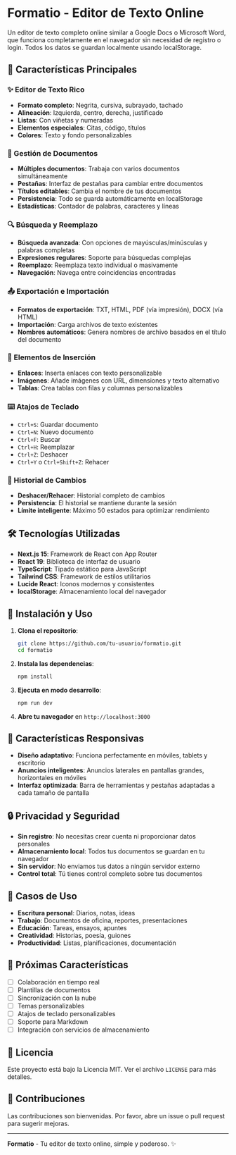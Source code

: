 # Formatio - Editor de Texto Online

Un editor de texto completo online similar a Google Docs o Microsoft Word, que funciona completamente en el navegador sin necesidad de registro o login. Todos los datos se guardan localmente usando localStorage.

## 🚀 Características Principales

### ✨ Editor de Texto Rico
- **Formato completo**: Negrita, cursiva, subrayado, tachado
- **Alineación**: Izquierda, centro, derecha, justificado
- **Listas**: Con viñetas y numeradas
- **Elementos especiales**: Citas, código, títulos
- **Colores**: Texto y fondo personalizables

### 📄 Gestión de Documentos
- **Múltiples documentos**: Trabaja con varios documentos simultáneamente
- **Pestañas**: Interfaz de pestañas para cambiar entre documentos
- **Títulos editables**: Cambia el nombre de tus documentos
- **Persistencia**: Todo se guarda automáticamente en localStorage
- **Estadísticas**: Contador de palabras, caracteres y líneas

### 🔍 Búsqueda y Reemplazo
- **Búsqueda avanzada**: Con opciones de mayúsculas/minúsculas y palabras completas
- **Expresiones regulares**: Soporte para búsquedas complejas
- **Reemplazo**: Reemplaza texto individual o masivamente
- **Navegación**: Navega entre coincidencias encontradas

### 📤 Exportación e Importación
- **Formatos de exportación**: TXT, HTML, PDF (vía impresión), DOCX (vía HTML)
- **Importación**: Carga archivos de texto existentes
- **Nombres automáticos**: Genera nombres de archivo basados en el título del documento

### 🎨 Elementos de Inserción
- **Enlaces**: Inserta enlaces con texto personalizable
- **Imágenes**: Añade imágenes con URL, dimensiones y texto alternativo
- **Tablas**: Crea tablas con filas y columnas personalizables

### ⌨️ Atajos de Teclado
- `Ctrl+S`: Guardar documento
- `Ctrl+N`: Nuevo documento
- `Ctrl+F`: Buscar
- `Ctrl+H`: Reemplazar
- `Ctrl+Z`: Deshacer
- `Ctrl+Y` o `Ctrl+Shift+Z`: Rehacer

### 🔄 Historial de Cambios
- **Deshacer/Rehacer**: Historial completo de cambios
- **Persistencia**: El historial se mantiene durante la sesión
- **Límite inteligente**: Máximo 50 estados para optimizar rendimiento

## 🛠️ Tecnologías Utilizadas

- **Next.js 15**: Framework de React con App Router
- **React 19**: Biblioteca de interfaz de usuario
- **TypeScript**: Tipado estático para JavaScript
- **Tailwind CSS**: Framework de estilos utilitarios
- **Lucide React**: Iconos modernos y consistentes
- **localStorage**: Almacenamiento local del navegador

## 🚀 Instalación y Uso

1. **Clona el repositorio**:
   ```bash
   git clone https://github.com/tu-usuario/formatio.git
   cd formatio
   ```

2. **Instala las dependencias**:
   ```bash
   npm install
   ```

3. **Ejecuta en modo desarrollo**:
   ```bash
   npm run dev
   ```

4. **Abre tu navegador** en `http://localhost:3000`

## 📱 Características Responsivas

- **Diseño adaptativo**: Funciona perfectamente en móviles, tablets y escritorio
- **Anuncios inteligentes**: Anuncios laterales en pantallas grandes, horizontales en móviles
- **Interfaz optimizada**: Barra de herramientas y pestañas adaptadas a cada tamaño de pantalla

## 🔒 Privacidad y Seguridad

- **Sin registro**: No necesitas crear cuenta ni proporcionar datos personales
- **Almacenamiento local**: Todos tus documentos se guardan en tu navegador
- **Sin servidor**: No enviamos tus datos a ningún servidor externo
- **Control total**: Tú tienes control completo sobre tus documentos

## 🎯 Casos de Uso

- **Escritura personal**: Diarios, notas, ideas
- **Trabajo**: Documentos de oficina, reportes, presentaciones
- **Educación**: Tareas, ensayos, apuntes
- **Creatividad**: Historias, poesía, guiones
- **Productividad**: Listas, planificaciones, documentación

## 🔮 Próximas Características

- [ ] Colaboración en tiempo real
- [ ] Plantillas de documentos
- [ ] Sincronización con la nube
- [ ] Temas personalizables
- [ ] Atajos de teclado personalizables
- [ ] Soporte para Markdown
- [ ] Integración con servicios de almacenamiento

## 📄 Licencia

Este proyecto está bajo la Licencia MIT. Ver el archivo `LICENSE` para más detalles.

## 🤝 Contribuciones

Las contribuciones son bienvenidas. Por favor, abre un issue o pull request para sugerir mejoras.

---

**Formatio** - Tu editor de texto online, simple y poderoso. ✨
